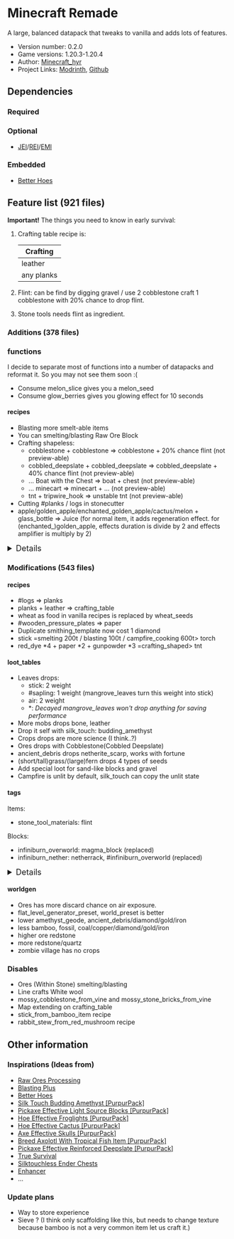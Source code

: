 # Minecraft Remade

A large, balanced datapack that tweaks to vanilla and adds lots of features.

- Version number: 0.2.0
- Game versions: 1.20.3-1.20.4
- Author: [Minecraft_hyr](https://github.com/Minecrafthyr)
- Project Links: [Modrinth](https://modrinth.com/datapack/Minecraft-Remade), [Github](https://github.com/Minecrafthyr/Minecraft-Remade)

## Dependencies

### Required


### Optional

- [JEI](https://modrinth.com/mod/jei)/[REI](https://modrinth.com/mod/rei)/[EMI](https://modrinth.com/mod/emi)

### Embedded

- [Better Hoes](https://modrinth.com/datapack/better-hoes)

## Feature list (921 files)

**Important!** The things you need to know in early survival:

1. Crafting table recipe is:

   | Crafting   |
   | ---------- |
   | leather    |
   | any planks |

2. Flint: can be find by digging gravel / use 2 cobblestone craft 1 cobblestone with 20% chance to drop flint.

3. Stone tools needs flint as ingredient.

### Additions (378 files)

### functions

I decide to separate most of functions into a number of datapacks and reformat it. So you may not see them soon :(

- Consume melon_slice gives you a melon_seed
- Consume glow_berries gives you glowing effect for 10 seconds


#### recipes

- Blasting more smelt-able items
- You can smelting/blasting Raw Ore Block
- Crafting shapeless:
  - cobblestone + cobblestone => cobblestone + 20% chance flint (not preview-able)
  - cobbled_deepslate + cobbled_deepslate => cobbled_deepslate + 40% chance flint (not preview-able)
  - ... Boat with the Chest => boat + chest (not preview-able)
  - ... minecart => minecart + ... (not preview-able)
  - tnt + tripwire_hook => unstable tnt (not preview-able)
- Cutting #planks / logs in stonecutter
- apple/golden_apple/enchanted_golden_apple/cactus/melon + glass_bottle => Juice (for normal item, it adds regeneration effect. for (enchanted\_)golden_apple, effects duration is divide by 2 and effects amplifier is multiply by 2)

<details><summary style="font-size:18px">Details</summary>

#### recipes

- Crafting shaped
  - golden_apple + gold_block \*8 => enchanted_golden_apple
  - emerald \*2 + gold_block \*2 + gold_ingot \*3 => totem_of_undying
  - string + phantom_membrane \*6 => elytra
  - blackstone + gold_nugget \*8 => gilded_blackstone
  - bones \*8 => skeleton_skull
  - skeleton_skull + wither_rose \*8 => wither_skull
  - skeleton_skull + rotten_flesh \*8 => zombie_head
  - ...
- Smelting 200t / Blasting 100t:
  - glow_ink_sac / glow_berries => glowstone_dust + 0.1 exp
  - tuff => andesite + 0.1 exp
  - dripstone_block => calcite + 0.1 exp
  - mud => clay + 0.1 exp
  - bell / clock / golden_horse_armor => gold_ingot
  - cauldron / compass / iron_horse_armor => iron_ingot
  - prismarine_shard => prismarine_crystals + 0.25 exp
  - nether_wart => red_dye
  - granite => netherrack + 0.1 exp
- Smelting 200t / Blasting 100t / Campfire_cooking 600t:
  - #saplings => dead_bush
  - rotten_flesh => rabbit_hide + 1.0 exp
- Stonecutting:
  - amethyst_block => amethyst_shard \*9
  - bricks => brick \*8
  - nether_bricks => nether_brick \*4
  - pumpkin => carved_pumpkin \*1 + pumpkin_seeds \*4 (not preview-able)
  - stone => cobblestone \*1
  - deepslate => cobbled_deepslate \*1
  - magma_block => magma_cream \*4
  - dripstone_block => pointed_dripstone \*4
  - prismarine => prismarine_shard \*9
  - quartz_block => quartz \*9
  - granite => red_sand \*1
  - sandstone => sand \*2
  - red_sandstone => red_sand \*2
  - diorite => sand \*1
  - snow_block => snow \*8
  - honeycomb_block => honeycomb \*4
  - soul_soil => soul_sand \*1
  - brick => Any pottery_sherd \*1
  - tuff => gravel \*2
  - sandstone => sand \*2
  - red_sandstone => red_sand \*2
  - cobblestone => flint \*1
  - cobbled_deepslate => flint \*2
- Smoking:
  - stone => black_stone
  - white_dye => light_gray_dye
  - light_gray_dye => gray_dye
  - gray_dye => black_dye
- Crafting shapeless:
  - gravel + clay => dirt
  - sand + mud => dirt
  - dirt + brown_mushroom => mycelium
  - dirt + short_grass => grass_block
  - dirt + hanging_roots => rooted_dirt
  - paper + piglin_head => piglin_banner_pattern
  - netherrack + warped_root => warped_nylium
  - netherrack + crimson_root => crimson_nylium
  - iron_nugget + echo_shard => disc_fragment_5
  - tall_grass => short_grass \*2
  - large_fern => fern \*2
  - melon => melon_slice \*8
  - redstone => red_dye
  - popped_chorus_fruit => purple_dye
  - leather => rabbit_hide \*4
  - snow_block => snowball \*8
  - snow \*8 => snow_block
  - dead_bush => stick
  - #vine => string
  - #wool => string \*9
  - beetroot => sugar
  - chorus_fruit => ender_pearl
- Smithing transform:
  - obsidian + ghast_tear => crying_obsidian
  - damaged_anvil + iron_block => chipped_anvil
  - chipped_anvil + iron_block => anvil
  - stone + stone => deepslate
  - gravel + gravel => tuff
  - cobblestone + ender_pearl => end_stone
  - weeping_vines + ender_pearl => twisting_vines
  - crimson_fungus + ender_pearl => warped_fungus
  - crimson_roots + ender_pearl => warped_roots
  - vine + nether_wart => weeping_vines
  - amethyst_shard + sculk => echo_shard
  - sweet_berries + glowstone_dust => glow_berries
  - ink_sac + glowstone_dust => glow_ink_sac
  - brown_mushroom + fermented_spider_eye => red_mushroom

</details>

### Modifications (543 files)

#### recipes

- #logs => planks
- planks + leather => crafting_table
- wheat as food in vanilla recipes is replaced by wheat_seeds
- #wooden_pressure_plates => paper
- Duplicate smithing_template now cost 1 diamond
- stick =smelting 200t / blasting 100t / campfire_cooking 600t> torch
- red_dye \*4 + paper \*2 + gunpowder \*3 =crafting_shaped> tnt

#### loot_tables

- Leaves drops:
  - stick: 2 weight
  - #sapling: 1 weight (mangrove_leaves turn this weight into stick)
  - air: 2 weight
  - \*: _Decayed mangrove_leaves won't drop anything for saving performance_
- More mobs drops bone, leather
- Drop it self with silk_touch: budding_amethyst
- Crops drops are more science (I think..?)
- Ores drops with Cobblestone(Cobbled Deepslate)
- ancient_debris drops netherite_scarp, works with fortune
- (short/tall)grass/(large)fern drops 4 types of seeds
- Add special loot for sand-like blocks and gravel
- Campfire is unlit by default, silk_touch can copy the unlit state

#### tags

Items:

- stone_tool_materials: flint

Blocks:

- infiniburn_overworld: magma_block (replaced)
- infiniburn_nether: netherrack, #infiniburn_overworld (replaced)

<details><summary style="font-size:18px">Details</summary>

### advancements

Husbandry:

- plant_seed (Seedy place) icon is wheat_seeds now

#### recipes

- Smithing transform
  - ice + ice => packed_ice
  - packed_ice + packed_ice => blue_ice
  - sand + sand => sandstone
  - red_sand + red_sand => red_sandstone
  - stone + quartz => diorite
  - diorite + quartz => granite
- clay / bricks-like block (require 8 items as ingredient / to un-craft / drop 8 item)
- Crafting shaped
  - carrot + gold_ingot \*4 => golden_carrot
  - #wool + stick => #banner
  - heart_of_the_sea + nautilus_shell => conduit
  - obsidian \*3 + book + redstone_block + diamond \*2 => enchanting_table
  - amethyst_shard \*4 + ender_eye + glass \*3 + ghast_tear => end_crystal
  - #slabs \*5(raft: 3) + wooden_shovel \*2 => boat
  - iron_ingot \*5 => hopper
  - string \*5 => lead
- Better redstone block**s** recipes
- Crafting shapeless
  - better rail recipe
  - stick \*6 => ladder
  - milk_bucket + sweet_berries + sugar + bread + egg => cake
  - iron_ingot, iron_nugget \*3, planks \*3 => shield
  - arrow + glowstone_dust => spectral_arrow
  - skeleton_skull/wither_skeleton_skull => skull_banner_pattern
  - blocks need 1 dye to dye
  - bone/nautilus_shell => bone_meal
  - piston + slime_ball => sticky_piston
  - stick \*4 + #coals => campfire
  - stick \*4 + #soul_fire_base_blocks => soul_campfire
- dried_kelp cooking time is 50% of vanilla
- Tweaked smelting/blasting raw resource experience
- Stonecutting
  - glass => glass_pane \*8

#### loot_tables

- Little tweaks to archaeology
- Full bee_nest/beehive drops honeycomb
- cake drop it self when no bite
- bookshelf drops it self
- melon drop it self when not axe
- chorus_flower drop chorus_fruit / silk_touch drop itself
- chorus_plant drop nothing / silk_touch drop itself
- jungle_temple_dispenser possibly drop poison/harming tipped_arrow
- villager-like mobs drops emerald
- sniffer drop moss_block
- snow_golem drop carved_pumpkin if it's wearing a pumpkin
- Some mobs drops smithing_template
- player drop a player_head
- twisting_vine & weeping_vine always drop itself
- sliver_fish drop iron_nugget

#### tags

Items:

- axolotl_tempt_items: tropical_fish
- stone_crafting_materials: basalt

Blocks:

- beacon_base_blocks: (waxed\_)copper_block
- dampens_vibrations: #beds
- enderman_holdable: suspicious\_(gravel/sand), cobweb, soul\_(sand/soil), snow
- needs_stone_tool: iron-style blocks, gold-style blocks, deepslate-style blocks, copper-style blocks (replaced)
- needs_iron_tool: diamond_block, emerald_block, (crying)obsidian, respawn_anchor, amethyst_block, budding_amethyst (replaced)
- needs_diamond_tool: netherite_block, ancient_debris (replaced)
- snow_layer_cannot_survive_on: #ice, spawner, barrier (replaced)
- sword_efficient: cactus, hay_block, mushroom_block, (tall\_)seagrass, kelp(\_plant), bee_nest, beehive, sculk_vein, glow_lichen (replaced)
- mineable/axe: leaves, beds, bamboo_sapling, bamboo, cactus, shroomlight, #froglights
- mineable/hoe: attached\_(melon/pumpkin)\_stem, beetroots, big_dripleaf_stem, big_dripleaf, carrots, carved_pumpkin, cave_vines(\_plant), chorus_flower, chorus_plant, cocoa, brown_mushroom_block, brown_mushroom, dead_bush, fern, glow_lichen, short_grass, hanging_roots, jack_o_lantern, melon, mushroom_stem, lily_pad, large_fern, nether_wart, potatoes, pumpkin, red_mushroom_block, red_mushroom, small_dripleaf, spore_blossom, sugar_cane, sweet_berry_bush, tall_grass, twisting_vines_plant, twisting_vines, vine, warped_fungus, weeping_vines_plant, weeping_vines, wheat, azalea, crimson_fungus, #flowers, crimson_roots, warped_roots, nether_sprouts, sea_pickle, #saplings, #crops
- mineable/pickaxe: beacon, reinforced_deepslate, (stained/)glass(pane)(tinted_glass), glowstone, sea_lantern, redstone_lamp, froglights
- mineable/shovel: powder_snow

</details>

#### worldgen

- Ores has more discard chance on air exposure.
- flat_level_generator_preset, world_preset is better
- lower amethyst_geode, ancient_debris/diamond/gold/iron
- less bamboo, fossil, coal/copper/diamond/gold/iron
- higher ore redstone
- more redstone/quartz
- zombie village has no crops

### Disables

- Ores (Within Stone) smelting/blasting
- Line crafts White wool
- mossy_cobblestone_from_vine and mossy_stone_bricks_from_vine
- Map extending on crafting_table
- stick_from_bamboo_item recipe
- rabbit_stew_from_red_mushroom recipe

## Other information

### Inspirations (Ideas from)

- [Raw Ores Processing](https://modrinth.com/datapack/raw-ores-processing)
- [Blasting Plus](https://modrinth.com/datapack/blasting-plus)
- [Better Hoes](https://modrinth.com/datapack/better-hoes)
- [Silk Touch Budding Amethyst [PurpurPack]](https://modrinth.com/datapack/purpurpacks-silk-touch-budding-amethyst)
- [Pickaxe Effective Light Source Blocks [PurpurPack]](https://modrinth.com/datapack/purpurpacks-pickaxe-effective-light-source-blocks)
- [Hoe Effective Froglights [PurpurPack]](https://modrinth.com/datapack/purpurpacks-hoe-effective-froglights)
- [Hoe Effective Cactus [PurpurPack]](https://modrinth.com/datapack/purpurpacks-hoe-effective-cactus)
- [Axe Effective Skulls [PurpurPack]](https://modrinth.com/datapack/purpurpacks-axe-effective-skulls)
- [Breed Axolotl With Tropical Fish Item [PurpurPack]](https://modrinth.com/datapack/purpurpack-breed-axolotl-with-tropical-fish-item/versions)
- [Pickaxe Effective Reinforced Deepslate [PurpurPack]](https://modrinth.com/datapack/purpurpacks-pickaxe-effective-reinforced-deepslate)
- [True Survival](https://modrinth.com/datapack/true-survival)
- [Silktouchless Ender Chests](https://modrinth.com/datapack/silktouchless-ender-chests)
- [Enhancer](https://modrinth.com/mod/enhancer-mod)
- ...

### Update plans

- Way to store experience
- Sieve ? (I think only scaffolding like this, but needs to change texture because bamboo is not a very common item let us craft it.)
